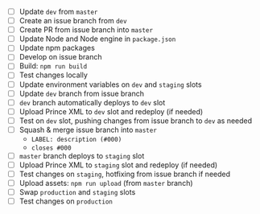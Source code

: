 - [ ] Update `dev` from `master`
- [ ] Create an issue branch from `dev`
- [ ] Create PR from issue branch into `master`
- [ ] Update Node and Node engine in `package.json`
- [ ] Update npm packages
- [ ] Develop on issue branch
- [ ] Build: `npm run build`
- [ ] Test changes locally
- [ ] Update environment variables on `dev` and `staging` slots
- [ ] Update `dev` branch from issue branch
- [ ] `dev` branch automatically deploys to `dev` slot
- [ ] Upload Prince XML to `dev` slot and redeploy (if needed)
- [ ] Test on `dev` slot, pushing changes from issue branch to `dev` as needed
- [ ] Squash & merge issue branch into `master`
    - `LABEL: description (#000)`
    - `closes #000`
- [ ] `master` branch deploys to `staging` slot
- [ ] Upload Prince XML to `staging` slot and redeploy (if needed)
- [ ] Test changes on `staging`, hotfixing from issue branch if needed
- [ ] Upload assets: `npm run upload` (from `master` branch)
- [ ] Swap `production` and `staging` slots
- [ ] Test changes on `production`
